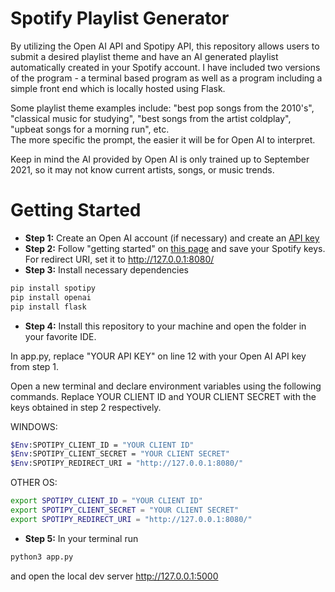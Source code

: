 # Spotify Playlist Generator
By utilizing the Open AI API and Spotipy API, this repository allows users to submit a desired playlist theme and have an AI generated playlist automatically created in your Spotify account. I have included two versions of the program - a terminal based program as well as a program including a simple front end which is locally hosted using Flask.

Some playlist theme examples include: "best pop songs from the 2010's", "classical music for studying", "best songs from the artist coldplay", "upbeat songs for a morning run", etc.  
The more specific the prompt, the easier it will be for Open AI to interpret. 

Keep in mind the AI provided by Open AI is only trained up to September 2021, so it may not know current artists, songs, or music trends.
# Getting Started
- **Step 1:** Create an Open AI account (if necessary) and create an [API key](https://help.openai.com/en/articles/4936850-where-do-i-find-my-secret-api-key)
- **Step 2:** Follow "getting started" on [this page](https://developer.spotify.com/documentation/web-api) and save your Spotify keys. For redirect URI, set it to http://127.0.0.1:8080/
- **Step 3:** Install necessary dependencies
```bash
pip install spotipy
pip install openai
pip install flask
 ```
- **Step 4:** Install this repository to your machine and open the folder in your favorite IDE.

In app.py, replace "YOUR API KEY" on line 12 with your Open AI API key from step 1.

Open a new terminal and declare environment variables using the following commands. Replace YOUR CLIENT ID and YOUR CLIENT SECRET with the keys obtained in step 2 respectively.

WINDOWS:  
```bash
$Env:SPOTIPY_CLIENT_ID = "YOUR CLIENT ID"
$Env:SPOTIPY_CLIENT_SECRET = "YOUR CLIENT SECRET"
$Env:SPOTIPY_REDIRECT_URI = "http://127.0.0.1:8080/"
 ```

OTHER OS:  
```bash
export SPOTIPY_CLIENT_ID = "YOUR CLIENT ID"
export SPOTIPY_CLIENT_SECRET = "YOUR CLIENT SECRET"
export SPOTIPY_REDIRECT_URI = "http://127.0.0.1:8080/"
 ```
- **Step 5:** In your terminal run
```bash
python3 app.py
```
and open the local dev server http://127.0.0.1:5000
